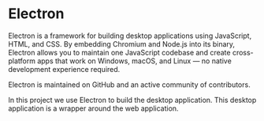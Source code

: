 # Electron

Electron is a framework for building desktop applications using JavaScript, HTML, and CSS. 
By embedding Chromium and Node.js into its binary, 
Electron allows you to maintain one JavaScript codebase 
and create cross-platform apps that work on Windows, macOS, and Linux —
no native development experience required.

Electron is maintained on GitHub and an active community of contributors.

In this project we use Electron to build the desktop application.
This desktop application is a wrapper around the web application.

